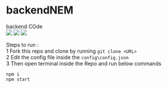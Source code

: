 # backendNEM
backend COde  
![ ](https://img.shields.io/npm/v/npm)
![ ](https://img.shields.io/npm/v/express?color=red&label=express)
![ ](https://img.shields.io/npm/v/mongoose?color=green&label=mongoose)

Steps to run :   
1 Fork this repo and clone by running `git clone <URL>`  
2 Edit the config file inside the `config\config.json`  
3 Then open terminal inside the Repo and run below commands  
```
npm i
npm start
```
